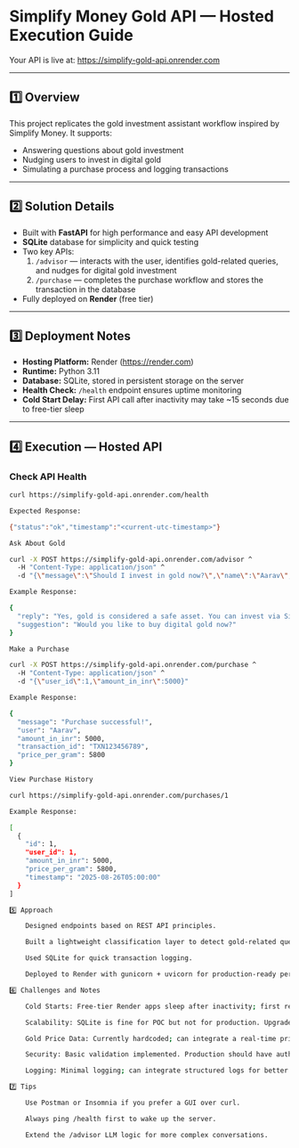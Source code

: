 # Simplify Money Gold API — Hosted Execution Guide

Your API is live at:
https://simplify-gold-api.onrender.com

---

## 1️⃣ Overview
This project replicates the gold investment assistant workflow inspired by Simplify Money.
It supports:
- Answering questions about gold investment
- Nudging users to invest in digital gold
- Simulating a purchase process and logging transactions

---

## 2️⃣ Solution Details
- Built with **FastAPI** for high performance and easy API development
- **SQLite** database for simplicity and quick testing
- Two key APIs:
  1. `/advisor` — interacts with the user, identifies gold-related queries, and nudges for digital gold investment
  2. `/purchase` — completes the purchase workflow and stores the transaction in the database
- Fully deployed on **Render** (free tier)

---

## 3️⃣ Deployment Notes
- **Hosting Platform:** Render (https://render.com)
- **Runtime:** Python 3.11
- **Database:** SQLite, stored in persistent storage on the server
- **Health Check:** `/health` endpoint ensures uptime monitoring
- **Cold Start Delay:** First API call after inactivity may take ~15 seconds due to free-tier sleep

---

## 4️⃣ Execution — Hosted API

### **Check API Health**
```bash
curl https://simplify-gold-api.onrender.com/health

Expected Response:

{"status":"ok","timestamp":"<current-utc-timestamp>"}

Ask About Gold

curl -X POST https://simplify-gold-api.onrender.com/advisor ^
  -H "Content-Type: application/json" ^
  -d "{\"message\":\"Should I invest in gold now?\",\"name\":\"Aarav\",\"email\":\"aarav@example.com\"}"

Example Response:

{
  "reply": "Yes, gold is considered a safe asset. You can invest via Simplify Money digital gold.",
  "suggestion": "Would you like to buy digital gold now?"
}

Make a Purchase

curl -X POST https://simplify-gold-api.onrender.com/purchase ^
  -H "Content-Type: application/json" ^
  -d "{\"user_id\":1,\"amount_in_inr\":5000}"

Example Response:

{
  "message": "Purchase successful!",
  "user": "Aarav",
  "amount_in_inr": 5000,
  "transaction_id": "TXN123456789",
  "price_per_gram": 5800
}

View Purchase History

curl https://simplify-gold-api.onrender.com/purchases/1

Example Response:

[
  {
    "id": 1,
    "user_id": 1,
    "amount_in_inr": 5000,
    "price_per_gram": 5800,
    "timestamp": "2025-08-26T05:00:00"
  }
]

5️⃣ Approach

    Designed endpoints based on REST API principles.

    Built a lightweight classification layer to detect gold-related queries.

    Used SQLite for quick transaction logging.

    Deployed to Render with gunicorn + uvicorn for production-ready performance.

6️⃣ Challenges and Notes

    Cold Starts: Free-tier Render apps sleep after inactivity; first request may be slow.

    Scalability: SQLite is fine for POC but not for production. Upgrade to Postgres or MySQL for scaling.

    Gold Price Data: Currently hardcoded; can integrate a real-time price API like metals-api for live rates.

    Security: Basic validation implemented. Production should have authentication & HTTPS-only requests.

    Logging: Minimal logging; can integrate structured logs for better debugging in future iterations.

7️⃣ Tips

    Use Postman or Insomnia if you prefer a GUI over curl.

    Always ping /health first to wake up the server.

    Extend the /advisor LLM logic for more complex conversations.
